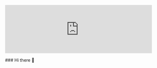 <iframe src="https://giphy.com/embed/dxfsNZLZIblStprZ3c" width="480" height="159" frameBorder="0" class="giphy-embed" allowFullScreen>
  
</iframe>
<p>
  <a href="https://giphy.com/gifs/dxfsNZLZIblStprZ3c"></a>
</p>
### Hi there 👋


<!--
**vonbuelow/vonbuelow** is a ✨ _special_ ✨ repository because its `README.md` (this file) appears on your GitHub profile.

Here are some ideas to get you started:

- 🔭 I’m currently working on ...
- 🌱 I’m currently learning ...
- 👯 I’m looking to collaborate on ...
- 🤔 I’m looking for help with ...
- 💬 Ask me about ...
- 📫 How to reach me: ...
- 😄 Pronouns: ...
- ⚡ Fun fact: ...
-->
